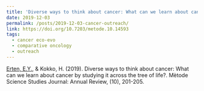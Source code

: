 ```yaml
---
title: 'Diverse ways to think about cancer: What can we learn about cancer by studying it across the tree of life?'
date: 2019-12-03
permalink: /posts/2019-12-03-cancer-outreach/
link: https://doi.org/10.7203/metode.10.14593
tags:
  - cancer eco-evo
  - comparative oncology
  - outreach
---
```


<u>Erten, E.Y.</u>, & Kokko, H. (2019). Diverse ways to think about cancer: What can we learn about cancer by studying it across the tree of life?. Mètode Science Studies Journal: Annual Review, (10), 201-205.
